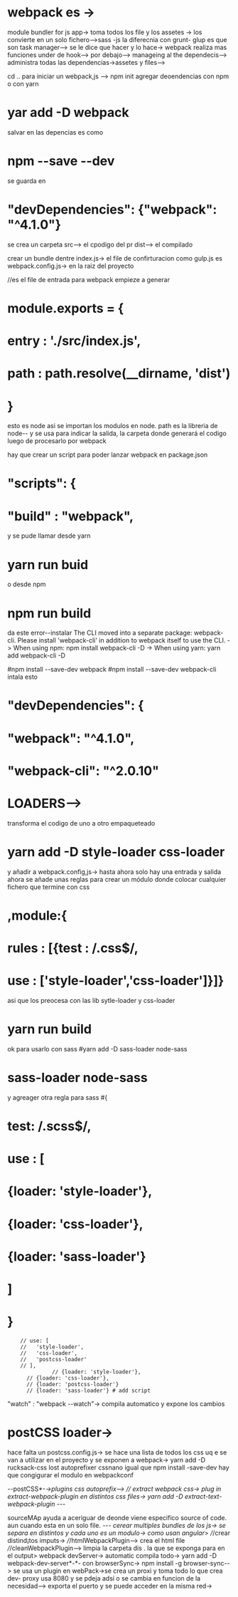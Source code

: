 # webpack es ->
 module bundler for js app->
toma todos los file y los assetes -> 
los convierte en un solo fichero-->sass -js
la diferecnia con grunt- glup es que son task manager-->
se le dice que hacer y lo hace->
webpack realiza mas funciones under de hook--> por debajo-->
manageing al the dependecis-->
administra todas las dependencias->assetes y files-->


cd ..
para iniciar un webpack,js
--> npm init
agregar deoendencias con npm o con yarn
#        yar add -D webpack 
salvar en las depencias es como 
#        npm --save --dev
se guarda en 
#   "devDependencies": {"webpack": "^4.1.0"}
        
se crea un carpeta 
src--> el cpodigo del pr
dist--> el compilado

crear un bundle dentre index.js->
el file de confirturacion como gulp.js es 
webpack.config.js-> en la raiz del proyecto

//es el file de entrada para webpack empieze a generar
#   module.exports = {
#        entry : './src/index.js',
#        path   : path.resolve(__dirname, 'dist')
#    }
esto es node asi se importan los modulos en node.
path es la libreria de node-- y se usa para indicar la salida, la carpeta donde
generará el codigo luego de procesarlo por webpack

hay que crear un script para poder lanzar webpack en package.json
#  "scripts": {
#    "build" : "webpack",
y se pude llamar desde yarn 
#   yarn run buid
o desde npm
#   npm run build
da este error--instalar
The CLI moved into a separate package: webpack-cli.
Please install 'webpack-cli' in addition to webpack itself to use the CLI.
-> When using npm: npm install webpack-cli -D
-> When using yarn: yarn add webpack-cli -D

#npm install --save-dev webpack
#npm install --save-dev webpack-cli
intala esto
#  "devDependencies": {
#       "webpack": "^4.1.0",
#       "webpack-cli": "^2.0.10"
# LOADERS-->
transforma el codigo de uno a otro empaqueteado
# yarn add -D style-loader css-loader
y añadir a webpack.config,js->
hasta ahora solo hay una entrada y salida ahora se añade unas reglas 
para crear un módulo donde colocar cualquier fichero que termine con css 
#    ,module:{
#        rules : [{test : /\.css$/,
#        use : ['style-loader','css-loader']}]}
asi que los preocesa con las lib sytle-loader y css-loader
#   yarn run build  
ok
para usarlo con sass
#yarn add -D  sass-loader node-sass

# sass-loader node-sass
y agreager otra regla para sass
#{
#                test: /\.scss$/,
#                use : [
#                    {loader: 'style-loader'},
#                    {loader: 'css-loader'},
 #                   {loader: 'sass-loader'}
 #               ]
 #           }
        // use: [
        //   'style-loader',
        //   'css-loader',
        //   'postcss-loader'
        // ], 
                  // {loader: 'style-loader'},
          // {loader: 'css-loader'},
          // {loader: 'postcss-loader'}
          // {loader: 'sass-loader'} # add script 
 "watch" : "webpack --watch"->
 compila automatico y expone los cambios

 # postCSS loader->
 hace falta un postcss.config.js->
 se hace una lista de todos los css uq e se van a utilizar en el proyecto y se exponen a webpack->
 yarn add -D rucksack-css lost autoprefixer cssnano
 igual que npm install -save-dev
 hay que congigurar el modulo en webpackconf 

 *-*-postCSS*-*->plugins css
 autoprefix-->
 */*/
 extract webpack css-> plug in extract-webpack-plugin
 en distintos css files->
 yarn add -D extract-text-webpack-plugin
*-*-*-

sourceMAp ayuda a aceriguar de deonde viene especifico source of code.
aun cuando esta en un solo file.
*-*-*-
cerear multiples bundles de los js-> se separa en distintos y cada uno es un modulo->
como  usan angular*>
*/*/crear distind¡tos imputs->
*/*/htmlWebpackPlugin--> crea el html file
*/*/cleanWebpackPlugin--> limpia la carpeta dis . la que se exponga para en el output>
webpack devServer->
automatic compila todo->
yarn add -D webpack-dev-server*-*-
con browserSync-> 
npm install -g browser-sync-->
se usa un plugin en webPack->se crea un proxi y toma todo lo que crea  dev-
proxy usa 8080 y se pdeja adsí o se cambia en funcion de la necesidad-->
exporta el puerto y se puede acceder en la misma red->